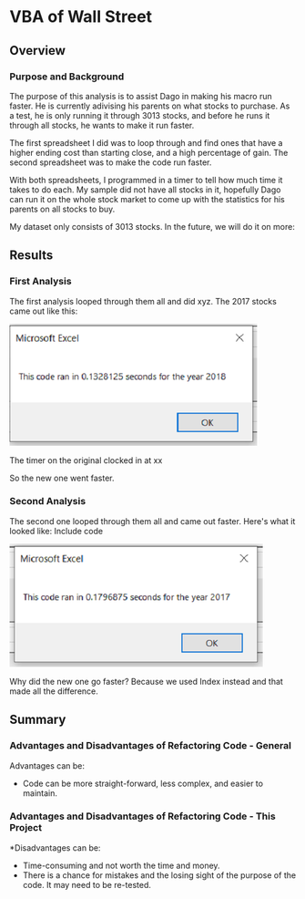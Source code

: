 # VBA of Wall Street
## Overview
### Purpose and Background
The purpose of this analysis is to assist Dago in making his macro run faster. He is currently adivising his parents on what stocks to purchase. As a test, he is only running it through 3013 stocks, and before he runs it through all stocks, he wants to make it run faster. 

The first spreadsheet I did was to loop through and find ones that have a higher ending cost than starting close, and a high percentage of gain. The second spreadsheet was to make the code run faster.

With both spreadsheets, I programmed in a timer to tell how much time it takes to do each. My sample did not have all stocks in it, hopefully Dago can run it on the whole stock market to come up with the statistics for his parents on all stocks to buy.

My dataset only consists of 3013 stocks. In the future, we will do it on more:

## Results
### First Analysis
The first analysis looped through them all and did xyz. The 2017 stocks came out like this:

![](./Resources/VBA_Challenge_2018.png)  

The timer on the original clocked in at xx

So the new one went faster.

### Second Analysis
The second one looped through them all and came out faster. Here's what it looked like:
Include code
 
![](./Resources/VBA_Challenge_2017.png)  

Why did the new one go faster? Because we used Index instead and that made all the difference.

## Summary
### Advantages and Disadvantages of Refactoring Code - General
Advantages can be: 
* Code can be more straight-forward, less complex, and easier to maintain.

### Advantages and Disadvantages of Refactoring Code - This Project
*Disadvantages can be:
* Time-consuming and not worth the time and money.
* There is a chance for mistakes and the losing sight of the purpose of the code. It may need to be re-tested.



